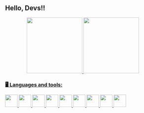 ## Hello, Devs!!

<div align="center">
  <a href="https://github.com/mikaelisaac">
  <img height="180em" src="https://github-readme-stats.vercel.app/api?username=mikaelisaac&show_icons=true&theme=dracula&include_all_commits=true&count_private=true"/>
  <img height="180em" src="https://github-readme-stats.vercel.app/api/top-langs/?username=mikaelisaac&layout=compact&langs_count=7&theme=dracula"/>
</div>
  
### 🖥️ Languages and tools: 
<code><img src="https://cdn.jsdelivr.net/gh/devicons/devicon/icons/html5/html5-plain.svg" width="40" height="40" /></code>
<code><img src="https://cdn.jsdelivr.net/gh/devicons/devicon/icons/css3/css3-plain.svg" width="40" height="40" /></code>
<code><img src="https://cdn.jsdelivr.net/gh/devicons/devicon/icons/javascript/javascript-plain.svg" width="40" height="40" /></code>
<code><img src="https://cdn.jsdelivr.net/gh/devicons/devicon/icons/typescript/typescript-plain.svg" width="40" height="40" /></code>
<code><img src="https://cdn.jsdelivr.net/gh/devicons/devicon/icons/angularjs/angularjs-plain.svg" width="40" height="40" /></code>
<code><img src="https://cdn.jsdelivr.net/gh/devicons/devicon/icons/azure/azure-plain.svg" width="40" height="40" /></code>
<code><img src="https://cdn.jsdelivr.net/gh/devicons/devicon/icons/photoshop/photoshop-plain.svg" width="40" height="40" /></code>
<code><img src="https://cdn.jsdelivr.net/gh/devicons/devicon/icons/canva/canva-original.svg" width="40" height="40" /></code>
<code><img src="https://cdn.jsdelivr.net/gh/devicons/devicon/icons/figma/figma-original.svg" width="40" height="40" /></code>
